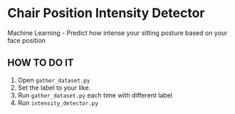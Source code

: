 # Chair Position Intensity Detector

Machine Learning - Predict how intense your sitting posture based on your face position

## HOW TO DO IT

1. Open `gather_dataset.py`
2. Set the label to your like.
3. Run `gather_dataset.py` each time with different label
4. Run `intensity_detector.py`
